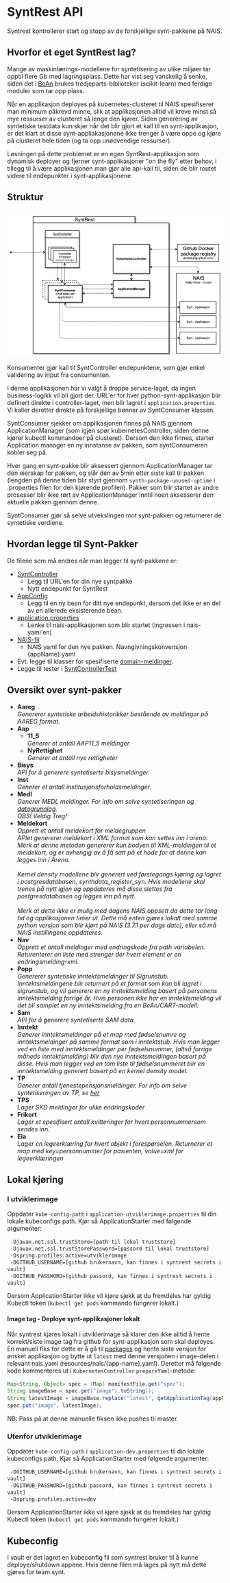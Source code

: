 # SyntRest API
Syntrest kontrollerer start og stopp av de forskjellige synt-pakkene på NAIS.

## Hvorfor et eget SyntRest lag?
Mange av maskinlærings-modellene for syntetisering av ulike miljøer tar opptil flere Gb med lagringsplass. 
Dette har vist seg vanskelig å senke, siden det i [BeAn](#) brukes tredjeparts-biblioteker (scikit-learn) med ferdige 
moduler som tar opp plass. 

Når en applikasjon deployes på kubernetes-clusteret til NAIS spesifiserer man minimum påkrevd minne, slik at 
applikasjonen alltid vil kreve minst så mye ressurser av clusteret så lenge den kjører. 
Siden generering av syntetiske testdata kun skjer når det blir gjort et kall til en synt-applikasjon, er det klart at 
disse synt-appliakasjonene ikke trenger å være oppe og kjøre på clusteret hele tiden (og ta opp unødvendige ressurser). 

Løsningen på dette problemet er en egen SyntRest-applikasjon som dynamisk deployer og fjerner synt-applikasjoner 
"on the fly" etter behov, i tillegg til å være applikasjonen man gjør alle api-kall til, siden de blir routet videre 
til endepunkter i synt-applikasjonene.

## Struktur
![Arkitektur](doc/images/architecture.png "Bilde av arkitektur")

Konsumenter gjør kall til SyntController endepunktene, som gjør enkel validering av input fra consumenten. 

I denne applikasjonen har vi valgt å droppe service-laget, da ingen business-logikk vil bli gjort der. URL'er for hver 
python-synt-applikasjon blir definert direkte i controller-laget, men blir lagret i `application.properties`. Vi kaller 
deretter direkte på forskjellige bønner av SyntConsumer klassen.

SyntConsumer sjekker om applikasjonen finnes på NAIS gjennom ApplicationManager (som igjen spør 
kubernetesController, siden denne kjører kubectl kommandoer på clusteret). Dersom den ikke finnes, starter 
Application manager en ny innstanse av pakken, som syntConsumeren kobler seg på.

Hver gang en synt-pakke blir aksessert gjennom ApplicationManager tar den eierskap for pakken, og slår den av 5min
etter siste kall til pakken (lengden på denne tiden blir styrt gjennom `synth-package-unused-uptime` i .properties filen 
for den kjørende profilen). 
Pakker som blir startet av andre prosesser blir ikke rørt av ApplicationManager inntil noen aksesserer den aktuelle 
pakken gjennom denne.

SyntConsumer gjør så selve utvekslingen mot synt-pakken og returnerer de syntetiske verdiene.

## Hvordan legge til Synt-Pakker
De filene som må endres når man legger til synt-pakkene er:

 - [SyntController](src/main/java/no/nav/registre/syntrest/controllers/SyntController.java)
   - Legg til URL'en for din nye syntpakke
   - Nytt endepunkt for SyntRest
 - [AppConfig](src/main/java/no/nav/registre/syntrest/config/AppConfig.java)
   - Legg til en ny bean for ditt nye endepunkt, dersom det ikke er en del av en allerede eksisterende bean.
 - [application.properties](src/main/resources/application.properties)
   - Lenke til nais-applikasjonen som blir startet (ingressen i nais-yaml'en)
 - [NAIS-fil](src/main/resources/nais)
   - NAIS yaml for den nye pakken. Navngivningskonvensjon {appName}.yaml
 - Evt. legge til klasser for spesifiserte [domain-meldinger](src/main/java/no/nav/registre/syntrest/domain).
 - Legge til tester i [SyntControllerTest](src/test/java/no/nav/registre/syntrest/SyntControllerTest)
 
## Oversikt over synt-pakker
 - **Aareg**\
   _Genererer syntetiske arbeidshistorikker bestående av meldinger på AAREG format._
 - **Aap** 
   - **11_5**\
   _Generer et antall AAP11_5 meldinger_
   - **NyRettighet**\
   _Generer et antall nye rettigheter_
 - **Bisys**\
   _API for å generere syntetiserte bisysmeldinger._
 - **Inst**\
   _Generer et antall institusjonsforholdsmeldinger._
 - **Medl**\
   _Generer MEDL meldinger. For info om selve syntetiseringen og_
   _[datagrunnlag](https://confluence.adeo.no/display/FEL/Syntetisering+-+MEDL)._\
   _OBS! Veldig Treg!_
 - **Meldekort**\
   _Opprett et antall meldekort for meldegruppen_\
   _APIet genererer meldekort i XML format som kan settes inn i arena. Merk at denne metoden genererer kun bodyen til_
   _XML-meldingen til et meldekort, og er avhengig av å få satt på et hode for at denne kan legges inn i Arena._\
   \
   _Kernel density modellene blir generert ved førstegangs kjøring og lagret i postgresdatabasen,_
   _synthdata_register_syn. Hvis modellene skal trenes på nytt igjen og oppdateres må disse slettes fra_
   _postgresdatabasen og legges inn på nytt._\
   \
   _Merk at dette ikke er mulig med dagens NAIS oppsett da dette_
   _tar lang tid og applikasjonen timer ut. Dette må enten gjøres lokalt med samme python versjon som blir_
   _kjørt på NAIS (3.7.1 per dags dato), eller så må NAIS instillingene oppdateres._
 - **Nav**\
   _Opprett et antall meldinger med endringskode fra path variabelen._\
   _Returenterer en liste med strenger der hvert element er en endringsmelding-xml._
 - **Popp**\
   _Genererer syntetiske inntektsmeldinger til Sigrunstub._
   _Inntektsmeldingene blir returnert på et format som kan bli lagret i sigrunstub, og vil generere en ny_
   _inntektsmelding basert på personens inntektsmelding forrige år. Hvis personen ikke har en inntektsmelding_
   _vil det bli samplet en ny inntektsmelding fra en BeAn/CART-modell._
 - **Sam**\
   _API for å generere syntetiserte SAM data._
 - **Inntekt**\
   _Generer inntektsmeldinger på et map med fødselsnumre og_
   _inntektsmeldinger på samme format som i inntektstub. Hvis man legger ved en liste med inntektsmeldinger_
   _per fødselsnummer, (altså forrige måneds inntektsmelding) blir den nye inntektsmeldingen basert på disse._
   _Hvis man legger ved en tom liste til fødselsnummeret blir en inntektsmelding generert basert på en kernel_
   _density model._
 - **TP**\
   _Generer antall tjenestepensjonsmeldinger. For info om_
   _selve syntetiseringen av TP, se [her](https://confluence.adeo.no/display/FEL/Syntetisering+-+TP)_
 - **TPS**\
   _Lager SKD meldinger for ulike endringskoder_
 - **Frikort**\
   _Lager et spesifisert antall kvitteringer for hvert personnummersom sendes inn._
 - **Eia**\
   _Lager en legeerklæring for hvert objekt i forespørselen. Returnerer et map med_
   _key=personnummer for pasienten, value=xml for legeerklæringen_

## Lokal kjøring


### I utviklerimage
Oppdater `kube-config-path` i `application-utviklerimage.properties` til din lokale kubeconfigs path.
Kjør så ApplicationStarter med følgende argumenter:
```
 -Djavax.net.ssl.trustStore=[path til lokal truststore]
 -Djavax.net.ssl.trustStorePassword=[passord til lokal truststore]
 -Dspring.profiles.active=utviklerimage
 -DGITHUB_USERNAME=[github brukernavn, kan finnes i syntrest secrets i vault]
 -DGITHUB_PASSWORD=[github passord, kan finnes i syntrest secrets i vault]
```

Dersom ApplicationStarter ikke vil kjøre sjekk at du fremdeles har gyldig Kubectl token (`kubectl get pods` kommando fungerer lokalt.)

#### Image tag - Deploye synt-applikasjoner lokalt
Når syntrest kjøres lokalt i utviklerimage så klarer den ikke alltid å hente korrekt/siste image tag fra github for synt-applikasjon som skal deployes. 
En manuell fiks for dette er å gå til [packages](https://github.com/orgs/navikt/packages?repo_name=testnorge-syntetiseringspakker) og hente siste versjon for ønsket 
applikasjon og bytte ut `latest` med denne versjonen i image-delen i relevant nais.yaml (resources/nais/{app-name}.yaml). Deretter må følgende kode kommenteres ut i 
`KubernetesController` `prepareYaml`-metode:
```java
Map<String, Object> spec = (Map) manifestFile.get("spec");
String imageBase = spec.get("image").toString();
String latestImage = imageBase.replace("latest", getApplicationTag(appName).orElse("latest"));
spec.put("image", latestImage);
```

NB: Pass på at denne manuelle fiksen ikke pushes til master.

### Utenfor utviklerimage
Oppdater `kube-config-path` i `application-dev.properties` til din lokale kubeconfigs path.
Kjør så ApplicationStarter med følgende argumenter:
```
 -DGITHUB_USERNAME=[github brukernavn, kan finnes i syntrest secrets i vault]
 -DGITHUB_PASSWORD=[github passord, kan finnes i syntrest secrets i vault]
 -Dspring.profiles.active=dev
```

Dersom ApplicationStarter ikke vil kjøre sjekk at du fremdeles har gyldig Kubectl token (`kubectl get pods` kommando fungerer lokalt.)

## Kubeconfig
I vault er det lagret en kubeconfig fil som syntrest bruker til å kunne deploye/shutdown appene. Hvis denne filen må 
lages på nytt må dette gjøres for team synt.
